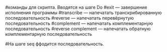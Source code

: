 #команды для скрипта. Вводятся на шаге Do
#exit — завершение исполнения программы
#transcribe — напечатать транскрибированную последовательность
#reverse — напечатать перевёрнутую последовательность
#complement — напечатать комплементарную последовательность
#reverse complement — напечатать обратную комплементарную последовательность

#На шаге seq ффодится последовательность.
